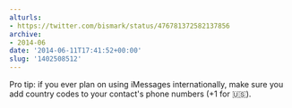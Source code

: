 ```yaml
---
alturls:
- https://twitter.com/bismark/status/476781372582137856
archive:
- 2014-06
date: '2014-06-11T17:41:52+00:00'
slug: '1402508512'
---
```


Pro tip: if you ever plan on using iMessages internationally, make sure you add country codes to your contact's phone numbers (+1 for 🇺🇸).

